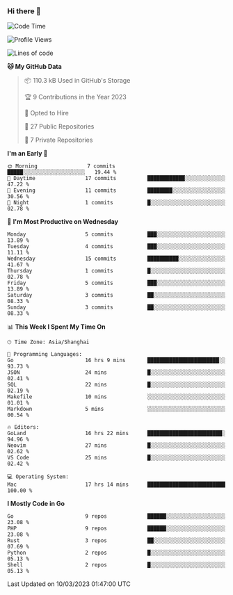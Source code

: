 ### Hi there 👋

<!--START_SECTION:waka-->
![Code Time](http://img.shields.io/badge/Code%20Time-3%2C979%20hrs%2026%20mins-blue)

![Profile Views](http://img.shields.io/badge/Profile%20Views-8-blue)

![Lines of code](https://img.shields.io/badge/From%20Hello%20World%20I%27ve%20Written-1.2%20million%20lines%20of%20code-blue)

**🐱 My GitHub Data** 

> 📦 110.3 kB Used in GitHub's Storage 
 > 
> 🏆 9 Contributions in the Year 2023
 > 
> 💼 Opted to Hire
 > 
> 📜 27 Public Repositories 
 > 
> 🔑 7 Private Repositories 
 > 
**I'm an Early 🐤** 

```text
🌞 Morning                7 commits           █████░░░░░░░░░░░░░░░░░░░░   19.44 % 
🌆 Daytime                17 commits          ████████████░░░░░░░░░░░░░   47.22 % 
🌃 Evening                11 commits          ████████░░░░░░░░░░░░░░░░░   30.56 % 
🌙 Night                  1 commits           █░░░░░░░░░░░░░░░░░░░░░░░░   02.78 % 
```
📅 **I'm Most Productive on Wednesday** 

```text
Monday                   5 commits           ███░░░░░░░░░░░░░░░░░░░░░░   13.89 % 
Tuesday                  4 commits           ███░░░░░░░░░░░░░░░░░░░░░░   11.11 % 
Wednesday                15 commits          ██████████░░░░░░░░░░░░░░░   41.67 % 
Thursday                 1 commits           █░░░░░░░░░░░░░░░░░░░░░░░░   02.78 % 
Friday                   5 commits           ███░░░░░░░░░░░░░░░░░░░░░░   13.89 % 
Saturday                 3 commits           ██░░░░░░░░░░░░░░░░░░░░░░░   08.33 % 
Sunday                   3 commits           ██░░░░░░░░░░░░░░░░░░░░░░░   08.33 % 
```


📊 **This Week I Spent My Time On** 

```text
🕑︎ Time Zone: Asia/Shanghai

💬 Programming Languages: 
Go                       16 hrs 9 mins       ███████████████████████░░   93.73 % 
JSON                     24 mins             █░░░░░░░░░░░░░░░░░░░░░░░░   02.41 % 
SQL                      22 mins             █░░░░░░░░░░░░░░░░░░░░░░░░   02.19 % 
Makefile                 10 mins             ░░░░░░░░░░░░░░░░░░░░░░░░░   01.01 % 
Markdown                 5 mins              ░░░░░░░░░░░░░░░░░░░░░░░░░   00.54 % 

🔥 Editors: 
GoLand                   16 hrs 22 mins      ████████████████████████░   94.96 % 
Neovim                   27 mins             █░░░░░░░░░░░░░░░░░░░░░░░░   02.62 % 
VS Code                  25 mins             █░░░░░░░░░░░░░░░░░░░░░░░░   02.42 % 

💻 Operating System: 
Mac                      17 hrs 14 mins      █████████████████████████   100.00 % 
```

**I Mostly Code in Go** 

```text
Go                       9 repos             ██████░░░░░░░░░░░░░░░░░░░   23.08 % 
PHP                      9 repos             ██████░░░░░░░░░░░░░░░░░░░   23.08 % 
Rust                     3 repos             ██░░░░░░░░░░░░░░░░░░░░░░░   07.69 % 
Python                   2 repos             █░░░░░░░░░░░░░░░░░░░░░░░░   05.13 % 
Shell                    2 repos             █░░░░░░░░░░░░░░░░░░░░░░░░   05.13 % 
```




 Last Updated on 10/03/2023 01:47:00 UTC
<!--END_SECTION:waka-->
